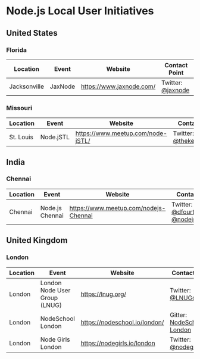 # Node.js Local User Initiatives

## United States

### Florida
Location | Event | Website | Contact Point
-------- | ----- | ------- | -------------
Jacksonville | JaxNode | <https://www.jaxnode.com/> | Twitter: [@jaxnode](https://twitter.com/jaxnode)


### Missouri

Location | Event | Website | Contact Point
-------- | ----- | ------- | -------------
St. Louis | Node.jSTL | <https://www.meetup.com/node-jSTL/> | Twitter: [@thekeithchester](https://twitter.com/thekeithchester)

## India

### Chennai

Location | Event | Website | Contact Point
-------- | ----- | ------- | -------------
Chennai | Node.js Chennai | <https://www.meetup.com/nodejs-Chennai> | Twitter: [@dfourthi](https://twitter.com/dfourthi), [@nodejs_chennai](https://twitter.com/nodejs_chennai)

## United Kingdom

### London

Location | Event | Website | Contact Point
-------- | ----- | ------- | -------------
London | London Node User Group (LNUG) | <https://lnug.org/> | Twitter: [@LNUGorg](https://twitter.com/LNUGorg)
London | NodeSchool London | <https://nodeschool.io/london/> | Gitter: [NodeSchool London](https://gitter.im/nodeschool/london)
London | Node Girls London | <https://nodegirls.io/london> | Twitter: [@nodegirls_ldn](https://twitter.com/nodegirls_ldn)
